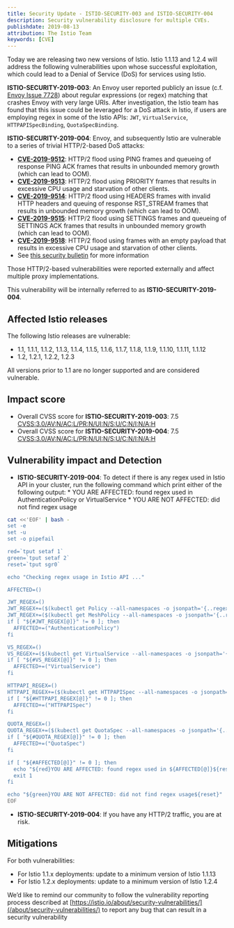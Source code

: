 ```yaml
---
title: Security Update - ISTIO-SECURITY-003 and ISTIO-SECURITY-004
description: Security vulnerability disclosure for multiple CVEs.
publishdate: 2019-08-13
attribution: The Istio Team
keywords: [CVE]
---
```


Today we are releasing two new versions of Istio. Istio 1.1.13 and 1.2.4 will address the following vulnerabilities upon whose successful exploitation, which could lead to a Denial of Service (DoS) for services using Istio.

__ISTIO-SECURITY-2019-003__: An Envoy user reported publicly an issue (c.f. [Envoy Issue 7728](https://github.com/envoyproxy/envoy/issues/7728)) about regular expressions (or regex) matching that crashes Envoy with very large URIs.
   After investigation, the Istio team has found that this issue could be leveraged for a DoS attack in Istio, if users are employing regex in some of the Istio APIs: `JWT`, `VirtualService`, `HTTPAPISpecBinding`, `QuotaSpecBinding`.

__ISTIO-SECURITY-2019-004__: Envoy, and subsequently Istio are vulnerable to a series of trivial HTTP/2-based DoS attacks:
  * __[CVE-2019-9512](https://cve.mitre.org/cgi-bin/cvename.cgi?name=CVE-2019-9512)__: HTTP/2 flood using PING frames and queueing of response PING ACK frames that results in unbounded memory growth (which can lead to OOM).
  * __[CVE-2019-9513](https://cve.mitre.org/cgi-bin/cvename.cgi?name=CVE-2019-9513)__: HTTP/2 flood using PRIORITY frames that results in excessive CPU usage and starvation of other clients.
  * __[CVE-2019-9514](https://cve.mitre.org/cgi-bin/cvename.cgi?name=CVE-2019-9514)__: HTTP/2 flood using HEADERS frames with invalid HTTP headers and queuing of response RST_STREAM frames that results in unbounded memory growth (which can lead to OOM).
  * __[CVE-2019-9515](https://cve.mitre.org/cgi-bin/cvename.cgi?name=CVE-2019-9515)__: HTTP/2 flood using SETTINGS frames and queueing of SETTINGS ACK frames that results in unbounded memory growth (which can lead to OOM).
  * __[CVE-2019-9518](https://cve.mitre.org/cgi-bin/cvename.cgi?name=CVE-2019-9518)__: HTTP/2 flood using frames with an empty payload that results in excessive CPU usage and starvation of other clients.
  * See [this security bulletin](https://github.com/Netflix/security-bulletins/blob/master/advisories/third-party/2019-002.md) for more information

Those HTTP/2-based vulnerabilities were reported externally and affect multiple proxy implementations.

This vulnerability will be internally referred to as __ISTIO-SECURITY-2019-004__.

## Affected Istio releases

The following Istio releases are vulnerable:

* 1.1, 1.1.1, 1.1.2, 1.1.3, 1.1.4, 1.1.5, 1.1.6, 1.1.7, 1.1.8, 1.1.9, 1.1.10, 1.1.11, 1.1.12
* 1.2, 1.2.1, 1.2.2, 1.2.3

All versions prior to 1.1 are no longer supported and are considered vulnerable.

## Impact score

* Overall CVSS score for __ISTIO-SECURITY-2019-003__: 7.5 [CVSS:3.0/AV:N/AC:L/PR:N/UI:N/S:U/C:N/I:N/A:H](https://nvd.nist.gov/vuln-metrics/cvss/v3-calculator?vector=CVSS:3.0/AV:N/AC:L/PR:N/UI:N/S:U/C:N/I:N/A:H)
* Overall CVSS score for __ISTIO-SECURITY-2019-004__: 7.5 [CVSS:3.0/AV:N/AC:L/PR:N/UI:N/S:U/C:N/I:N/A:H](https://nvd.nist.gov/vuln-metrics/cvss/v3-calculator?vector=CVSS:3.0/AV:N/AC:L/PR:N/UI:N/S:U/C:N/I:N/A:H)

## Vulnerability impact and Detection

* __ISTIO-SECURITY-2019-004__:
   To detect if there is any regex used in Istio API in your cluster, run the following command which print either of the following output:
      * YOU ARE AFFECTED: found regex used in AuthenticationPolicy or VirtualService
      * YOU ARE NOT AFFECTED: did not find regex usage

```bash
cat <<'EOF' | bash -
set -e
set -u
set -o pipefail

red=`tput setaf 1`
green=`tput setaf 2`
reset=`tput sgr0`

echo "Checking regex usage in Istio API ..."

AFFECTED=()

JWT_REGEX=()
JWT_REGEX+=($(kubectl get Policy --all-namespaces -o jsonpath='{..regex}'))
JWT_REGEX+=($(kubectl get MeshPolicy --all-namespaces -o jsonpath='{..regex}'))
if [ "${#JWT_REGEX[@]}" != 0 ]; then
  AFFECTED+=("AuthenticationPolicy")
fi

VS_REGEX=()
VS_REGEX+=($(kubectl get VirtualService --all-namespaces -o jsonpath='{..regex}'))
if [ "${#VS_REGEX[@]}" != 0 ]; then
  AFFECTED+=("VirtualService")
fi

HTTPAPI_REGEX=()
HTTPAPI_REGEX+=($(kubectl get HTTPAPISpec --all-namespaces -o jsonpath='{..regex}'))
if [ "${#HTTPAPI_REGEX[@]}" != 0 ]; then
  AFFECTED+=("HTTPAPISpec")
fi

QUOTA_REGEX=()
QUOTA_REGEX+=($(kubectl get QuotaSpec --all-namespaces -o jsonpath='{..regex}'))
if [ "${#QUOTA_REGEX[@]}" != 0 ]; then
  AFFECTED+=("QuotaSpec")
fi

if [ "${#AFFECTED[@]}" != 0 ]; then
  echo "${red}YOU ARE AFFECTED: found regex used in ${AFFECTED[@]}${reset}"
  exit 1
fi

echo "${green}YOU ARE NOT AFFECTED: did not find regex usage${reset}"
EOF
```

* __ISTIO-SECURITY-2019-004__:
   If you have any HTTP/2 traffic, you are at risk.

## Mitigations

For both vulnerabilities:
  * For Istio 1.1.x deployments: update to a minimum version of Istio 1.1.13
  * For Istio 1.2.x deployments: update to a minimum version of Istio 1.2.4

We’d like to remind our community to follow the vulnerability reporting process described at [https://istio.io/about/security-vulnerabilities/](/about/security-vulnerabilities/) to report any bug that can result in a security vulnerability
